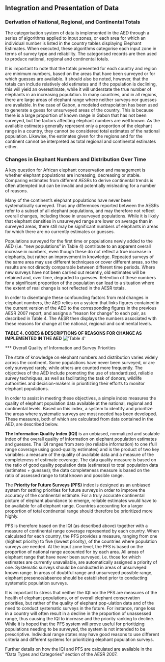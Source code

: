 ## Integration and Presentation of Data

### Derivation of National, Regional, and Continental Totals

The categorisation system of data is implemented in the AED through a series of algorithms applied to input zones, or each area for which an individual number is listed in the country tables displaying Elephant Estimates. When executed, these algorithms categorise each input zone in terms of survey type and reliability. The categorised records are then used to produce national, regional and continental totals.

It is important to note that the totals presented for each country and region are minimum numbers, based on the areas that have been surveyed or for which guesses are available. It should also be noted, however, that the totals can include relatively old estimates and if the population is declining, this will yield an overestimate, while it will understate the true number of elephants in an increasing population. In many countries, and in all regions, there are large areas of elephant range where neither surveys nor guesses are available. In the case of Gabon, a modeled extrapolation has been used to generate a guess for unsurveyed areas of the country. This is because there is a large proportion of known range in Gabon that has not been surveyed, but the factors affecting elephant numbers are well known. As the available estimates generally represent only a proportion of the elephant range in a country, they cannot be considered total estimates of the national population. Likewise, the estimates given for the regions and for the continent cannot be interpreted as total regional and continental estimates either.

### Changes in Elephant Numbers and Distribution Over Time

A key question for African elephant conservation and management is whether elephant populations are increasing, decreasing or stable. Comparing estimates from different AESRs to derive continental trends is often attempted but can be invalid and potentially misleading for a number of reasons.

Many of the continent’s elephant populations have never been systematically surveyed. Thus any differences reported between the AESRs refer to a subset of all elephant populations, and may therefore not reflect overall changes, including those in unsurveyed populations. While it is likely that elephant densities in unsurveyed range are lower on average than in surveyed areas, there still may be significant numbers of elephants in areas for which there are no currently estimates or guesses.

Populations surveyed for the first time or populations newly added to the AED (i.e. “new populations” in Table 4) contribute to an apparent overall increase in numbers, even though these do not reflect a true increase in elephants, but rather an improvement in knowledge. Repeated surveys of the same area may use different techniques or cover different areas, so the results are not directly comparable between different time periods. Where new surveys have not been carried out recently, old estimates will be retained and, over time, degraded to guesses. Retention of these numbers for a significant proportion of the population can lead to a situation where the extent of real change is not reflected in the AESR totals. 

In order to disentangle these confounding factors from real changes in elephant numbers, the AED relies on a system that links figures contained in the current version of the AED to the corresponding figures in the previous AESR 2007 report, and assigns a “reason for change” to each pair, as described in Table 4. The AESR then displays the numbers associated with these reasons for change at the national, regional and continental levels.

**TABLE 4. CODES & DESCRIPTIONS OF REASONS FOR CHANGE AS IMPLEMENTED IN THE AED**
!['Table 4'][table4]

*** Overall Quality of Information and Survey Priorities

The state of knowledge on elephant numbers and distribution varies widely across the continent. Some populations have never been surveyed, or are only surveyed rarely, while others are counted more frequently. The objectives of the AED include promoting the use of standardized, reliable survey techniques, as well as facilitating the task of donors, wildlife authorities and decision-makers in prioritizing their efforts to monitor elephant populations.

In order to assist in meeting these objectives, a simple index measures the quality of elephant population data available at the national, regional and continental levels. Based on this index, a system to identify and prioritize the areas where systematic surveys are most needed has been developed. These measures, both of which are calculated from data contained in the AED, are described below.

**The Information Quality Index (IQI)** is an unbiased, normalized and scalable index of the overall quality of information on elephant population estimates and guesses. The IQI ranges from zero (no reliable information) to one (full range coverage using good-quality estimates) and is the product of two key variables: a measure of the quality of available data and a measure of the completeness of estimate coverage. The data quality measure is based on the ratio of good quality population data (estimates) to total population data (estimates + guesses); the data completeness measure is based on the ratio of assessed range to total known and possible range.

The **Priority for Future Surveys (PFS)** index is designed as an unbiased system for setting priorities for future surveys in order to improve the accuracy of the continental estimate. For a truly accurate continental picture of elephant abundance to emerge, reliable estimates would have to be available for all elephant range. Countries accounting for a larger proportion of total continental range should therefore be prioritized more highly.

PFS is therefore based on the IQI (as described above) together with a measure of continental range coverage represented by each country. When calculated for each country, the PFS provides a measure, ranging from one (highest priority) to five (lowest priority), of the countries where population surveys are needed. At the input zone level, the PFS is based on the proportion of national range accounted for by each area. All areas of elephant range that have never been surveyed, i.e. those for which estimates are currently unavailable, are automatically assigned a priority of one. Systematic surveys should be conducted in areas of unsurveyed known range. In areas of doubtful range and unsurveyed possible range, elephant presence/absence should be established prior to conducting systematic population surveys.

It is important to stress that neither the IQI nor the PFS are measures of the health of elephant populations, or of overall elephant conservation priorities, but rather of the quality of elephant pop-ulation data and of the need to conduct systematic surveys in the future. For instance, range loss in a country will often result in a decline in the proportion of unassessed range, thus causing the IQI to increase and the priority ranking to decline. While it is hoped that the PFS system will prove useful for prioritizing populations needing to be surveyed, the system is not intended to be prescriptive. Individual range states may have good reasons to use different criteria and different systems for prioritizing elephant population surveys.

Further details on how the IQI and PFS are calculated are available in the “Data Types and Categories” section of the AESR 2007.



[table4]: /images/table4.png